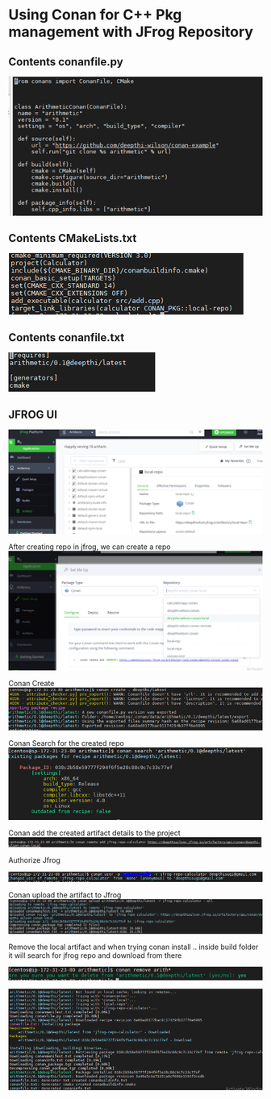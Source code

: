 # Using Conan for C++ Pkg management with JFrog Repository

Contents conanfile.py
-----------------------------

![conanfile ](imgs/conanfile.PNG)

Contents CMakeLists.txt
-----------------------------

![CMakeLists ](imgs/makerepo.PNG)

Contents conanfile.txt
-----------------------------

![conanfile ](imgs/conanf.PNG)

JFROG UI
-----------------------------

![JFROG ](imgs/jfrog.PNG)

After creating repo in jfrog, we can create a repo 
![creating ](imgs/jfrog-repo.PNG)

Conan Create 
![creating ](imgs/conan-create.PNG)

Conan Search for the created repo 
![Search ](imgs/conan-search.PNG)

Conan add the created artifact details to the project
![remote ](imgs/conan-remote-add.PNG)

Authorize Jfrog

![JFROG ](imgs/jfrog-login.PNG)


Conan upload the artifact to Jfrog
![artifact ](imgs/upload-jfrog.PNG)

Remove the local artifact and when trying conan install .. inside build folder it will search for jfrog repo and download from there

![remove ](imgs/remove.PNG)

![download ](imgs/remote-download.PNG)

